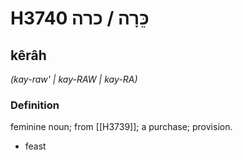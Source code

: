 # H3740 כֵּרָה / כרה

## kêrâh

_(kay-raw' | kay-RAW | kay-RA)_

### Definition

feminine noun; from [[H3739]]; a purchase; provision.

- feast

